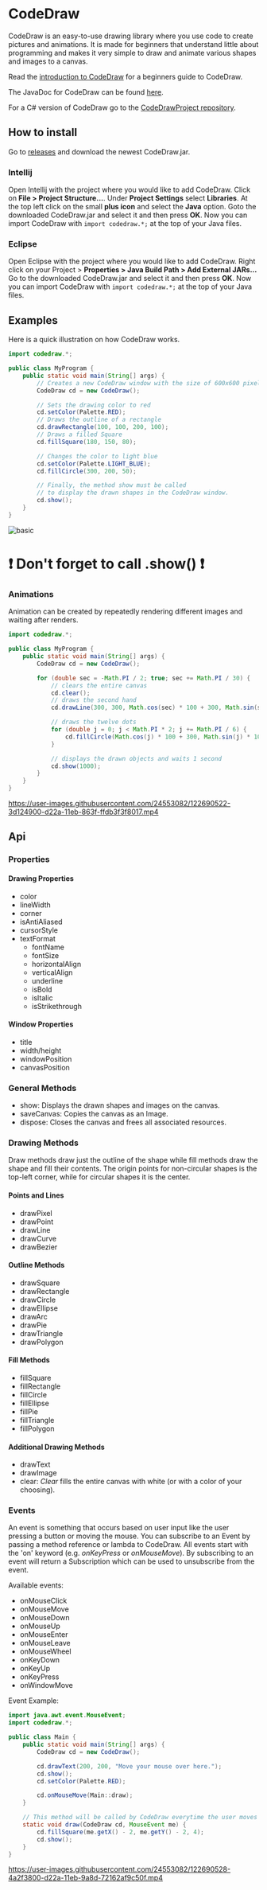 # CodeDraw

CodeDraw is an easy-to-use drawing library where you use code to create pictures and animations.
It is made for beginners that understand little about programming
and makes it very simple to draw and animate various shapes and images to a canvas.

Read the [introduction to CodeDraw](https://github.com/Krassnig/CodeDraw/blob/master/INTRODUCTION.md)
for a beginners guide to CodeDraw.

The JavaDoc for CodeDraw can be found [here](https://krassnig.github.io/CodeDrawJavaDoc/).

For a C# version of CodeDraw go to the [CodeDrawProject repository](https://github.com/Krassnig/CodeDrawProject).

## How to install

Go to [releases](https://github.com/Krassnig/CodeDraw/releases) and download the newest CodeDraw.jar.

### Intellij

Open Intellij with the project where you would like to add CodeDraw. Click on **File > Project Structure...**.
Under **Project Settings** select **Libraries**.
At the top left click on the small **plus icon** and select the **Java** option.
Goto the downloaded CodeDraw.jar and select it and then press **OK**.
Now you can import CodeDraw with ```import codedraw.*;``` at the top of your Java files.

### Eclipse

Open Eclipse with the project where you would like to add CodeDraw. Right click on your Project > **Properties > Java Build Path > Add External JARs...**
Go to the downloaded CodeDraw.jar and select it and then press **OK**.
Now you can import CodeDraw with ```import codedraw.*;``` at the top of your Java files.


## Examples

Here is a quick illustration on how CodeDraw works.

```java
import codedraw.*;

public class MyProgram {
	public static void main(String[] args) {
		// Creates a new CodeDraw window with the size of 600x600 pixel
		CodeDraw cd = new CodeDraw();

		// Sets the drawing color to red
		cd.setColor(Palette.RED);
		// Draws the outline of a rectangle
		cd.drawRectangle(100, 100, 200, 100);
		// Draws a filled Square
		cd.fillSquare(180, 150, 80);

		// Changes the color to light blue
		cd.setColor(Palette.LIGHT_BLUE);
		cd.fillCircle(300, 200, 50);

		// Finally, the method show must be called
		// to display the drawn shapes in the CodeDraw window.
		cd.show();
	}
}
```
![basic](https://user-images.githubusercontent.com/24553082/132953399-135a5872-3fd7-47aa-b37a-2f39400fa052.png)

# ❗ Don't forget to call .show() ❗

### Animations

Animation can be created by repeatedly rendering different images and waiting after renders.

```java
import codedraw.*;

public class MyProgram {
	public static void main(String[] args) {
		CodeDraw cd = new CodeDraw();

		for (double sec = -Math.PI / 2; true; sec += Math.PI / 30) {
			// clears the entire canvas
			cd.clear();
			// draws the second hand
			cd.drawLine(300, 300, Math.cos(sec) * 100 + 300, Math.sin(sec) * 100 + 300);

			// draws the twelve dots
			for (double j = 0; j < Math.PI * 2; j += Math.PI / 6) {
				cd.fillCircle(Math.cos(j) * 100 + 300, Math.sin(j) * 100 + 300, 4);
			}

			// displays the drawn objects and waits 1 second
			cd.show(1000);
		}
	}
}
```

https://user-images.githubusercontent.com/24553082/122690522-3d124900-d22a-11eb-863f-ffdb3f3f8017.mp4

## Api

### Properties

#### Drawing Properties

- color
- lineWidth
- corner
- isAntiAliased
- cursorStyle
- textFormat
	- fontName
	- fontSize
	- horizontalAlign
	- verticalAlign
	- underline
	- isBold
	- isItalic
	- isStrikethrough

#### Window Properties

- title
- width/height
- windowPosition
- canvasPosition

### General Methods 

- show: Displays the drawn shapes and images on the canvas.
- saveCanvas: Copies the canvas as an Image.
- dispose: Closes the canvas and frees all associated resources.

### Drawing Methods

Draw methods draw just the outline of the shape while fill methods draw the shape and fill their contents.
The origin points for non-circular shapes is the top-left corner, while for circular shapes it is the center.

#### Points and Lines

- drawPixel
- drawPoint
- drawLine
- drawCurve
- drawBezier

#### Outline Methods
 
- drawSquare
- drawRectangle
- drawCircle
- drawEllipse
- drawArc
- drawPie
- drawTriangle
- drawPolygon

#### Fill Methods

- fillSquare
- fillRectangle
- fillCircle
- fillEllipse
- fillPie
- fillTriangle
- fillPolygon

#### Additional Drawing Methods

- drawText
- drawImage
- clear: *Clear* fills the entire canvas with white (or with a color of your choosing).

### Events

An event is something that occurs based on user input like the user
pressing a button or moving the mouse. You can subscribe to an Event
by passing a method reference or lambda to CodeDraw.
All events start with the 'on' keyword (e.g. *onKeyPress* or *onMouseMove*).
By subscribing to an event will return a Subscription which
can be used to unsubscribe from the event.

Available events:
- onMouseClick
- onMouseMove
- onMouseDown
- onMouseUp
- onMouseEnter
- onMouseLeave
- onMouseWheel
- onKeyDown
- onKeyUp
- onKeyPress
- onWindowMove


Event Example:
```java
import java.awt.event.MouseEvent;
import codedraw.*;

public class Main {
	public static void main(String[] args) {
		CodeDraw cd = new CodeDraw();

		cd.drawText(200, 200, "Move your mouse over here.");
		cd.show();
		cd.setColor(Palette.RED);

		cd.onMouseMove(Main::draw);
	}

	// This method will be called by CodeDraw everytime the user moves their mouse
	static void draw(CodeDraw cd, MouseEvent me) {
		cd.fillSquare(me.getX() - 2, me.getY() - 2, 4);
		cd.show();
	}
}
```

https://user-images.githubusercontent.com/24553082/122690528-4a2f3800-d22a-11eb-9a8d-72162af9c50f.mp4
